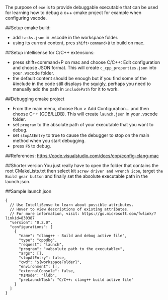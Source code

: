 The purpose of `exe` is to provide debuggable executable that can be used
for learning how to debug a c++ cmake project for example when configuring
vscode.

##Setup cmake build:
- add `tasks.json` in .vscode in the workspace folder.
- using its current content, pres `shift+command+B` to build on mac.

##Setup intellisense for C/C++ extensions:
- press shift+command+P on mac and choose C/C++: Edit configuration and choose
JSON format. This will create `c_cpp_properties.json` into your .vscode folder.
- the default content should be enough but if you find some of the #include
in the code still displays the squigly, perhaps you need to manually add the
path in `includePath` for it to work.

##Debugging cmake project
- From the main menu, choose Run > Add Configuration... and then choose C++
(GDB/LLDB). This will create `launch.json` in your .vscode folder.
- set `program` to the absolute path of your executable that you want to debug.
- set `stopAtEntry` to true to cause the debugger to stop on the main method
when you start debugging.
- press `F5` to debug.

##References:
https://code.visualstudio.com/docs/cpp/config-clang-mac

##Shorter version
You just really have to open the folder that contains the root CMakeLists.txt
then select kit `screw driver and wrench icon`, target `the Build gear button`
and finally set the absolute executable path in the launch.json.

##Sample launch.json
```
{
  // Use IntelliSense to learn about possible attributes.
  // Hover to view descriptions of existing attributes.
  // For more information, visit: https://go.microsoft.com/fwlink/?linkid=830387
  "version": "0.2.0",
  "configurations": [
    {
      "name": "clang++ - Build and debug active file",
      "type": "cppdbg",
      "request": "launch",
      "program": "<absolute path to the executable>",
      "args": [],
      "stopAtEntry": false,
      "cwd": "${workspaceFolder}",
      "environment": [],
      "externalConsole": false,
      "MIMode": "lldb",
      "preLaunchTask": "C/C++: clang++ build active file"
    }
  ]
}
```
